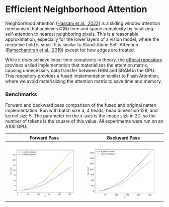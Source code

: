 # Efficient Neighborhood Attention

Neighborhood attention ([Hassani et al., 2022](https://arxiv.org/pdf/2204.07143.pdf)) is a
sliding window attention mechanism that achieves O(N) time and space complexity by localizing
self-attention to nearest neighboring pixels. This is a reasonable approximation, especially
for the lower layers of a vision model, where the receptive field is small. It is similar to
Stand-Alone Self-Attention ([Ramachandran et al., 2019](https://arxiv.org/pdf/1906.05909.pdf))
except for how edges are treated.

While it does achieve linear time complexity in theory, the [official repository](https://github.com/SHI-Labs/NATTEN)
provides a tiled implementation that materializes the attention matrix, causing unnecessary
data transfer between HBM and SRAM in the GPU. This repository provides a fused implementation
similar to Flash Attention, where we avoid materializing the attention matrix to save time and
memory.

### Benchmarks

Forward and backward pass comparison of the fused and original natten implementation. Run with
batch size 4, 4 heads, head dimension 128, and kernel size 5. The parameter on the x-axis is the
image size in 2D, so the number of tokens is the square of this value. All experiments were run on
an A100 GPU.

| Forward Pass | Backward Pass |
|---------------------|------------------------|
| ![Forward](./assets/2d-fwd.png) | ![Backward](./assets/2d-bwd.png) |
